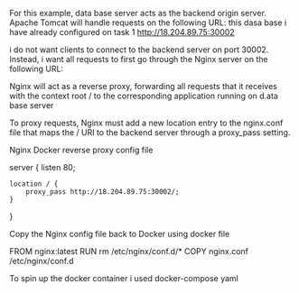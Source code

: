 For this example, data base server acts as the backend origin server. Apache Tomcat will handle requests on the following URL:
this dasa base i have already configured on task 1
http://18.204.89.75:30002

i do not want clients to connect to the backend server on port 30002. Instead, i want all requests to first go through the Nginx server on the following URL:

Nginx will act as a reverse proxy, forwarding all requests that it receives with the context root / to the corresponding application running on d.ata base server

To proxy requests, Nginx must add a new location entry to the nginx.conf file that maps the / URI to the backend server through a proxy_pass setting.

Nginx Docker reverse proxy config file

server {
    listen 80;
    
    location / {
        proxy_pass http://18.204.89.75:30002/;
    }
}

Copy the Nginx config file back to Docker using docker file

FROM nginx:latest
RUN rm /etc/nginx/conf.d/*
COPY nginx.conf /etc/nginx/conf.d

To spin up the docker container i used docker-compose yaml


